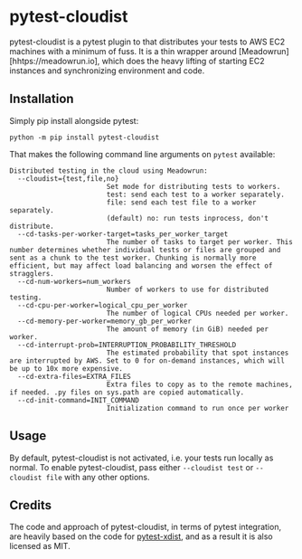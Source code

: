 
# pytest-cloudist

pytest-cloudist is a pytest plugin to that distributes your tests to AWS EC2 machines with a minimum of fuss. It is a thin wrapper around [Meadowrun][hhtps://meadowrun.io], which does the heavy lifting of starting EC2 instances and synchronizing environment and code.

## Installation

Simply pip install alongside pytest:

```
python -m pip install pytest-cloudist
```

That makes the following command line arguments on `pytest` available:

```
Distributed testing in the cloud using Meadowrun:
  --cloudist={test,file,no}
                        Set mode for distributing tests to workers.
                        test: send each test to a worker separately.
                        file: send each test file to a worker separately.
                        (default) no: run tests inprocess, don't distribute.
  --cd-tasks-per-worker-target=tasks_per_worker_target
                        The number of tasks to target per worker. This number determines whether individual tests or files are grouped and sent as a chunk to the test worker. Chunking is normally more efficient, but may affect load balancing and worsen the effect of stragglers.
  --cd-num-workers=num_workers
                        Number of workers to use for distributed testing.
  --cd-cpu-per-worker=logical_cpu_per_worker
                        The number of logical CPUs needed per worker.
  --cd-memory-per-worker=memory_gb_per_worker
                        The amount of memory (in GiB) needed per worker.
  --cd-interrupt-prob=INTERRUPTION_PROBABILITY_THRESHOLD
                        The estimated probability that spot instances are interrupted by AWS. Set to 0 for on-demand instances, which will be up to 10x more expensive.
  --cd-extra-files=EXTRA_FILES
                        Extra files to copy as to the remote machines, if needed. .py files on sys.path are copied automatically.
  --cd-init-command=INIT_COMMAND
                        Initialization command to run once per worker
```

## Usage

By default, pytest-cloudist is not activated, i.e. your tests run locally as normal. To enable pytest-cloudist, pass either `--cloudist test` or `--cloudist file` with any other options.

## Credits

The code and approach of pytest-cloudist, in terms of pytest integration, are heavily based on the code for [pytest-xdist](https://github.com/pytest-dev/pytest-xdist), and as a result it is also licensed as MIT.

